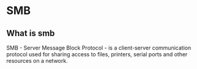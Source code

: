 # SMB

## What is smb

SMB - Server Message Block Protocol - is a client-server communication protocol used for sharing access to files, printers, serial ports and other resources on a network.
